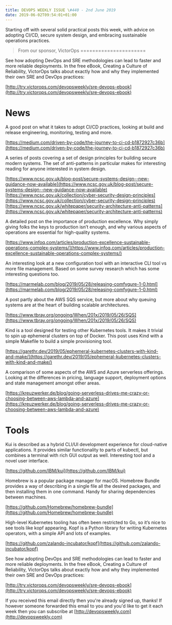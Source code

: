```yaml
---
title: DEVOPS WEEKLY ISSUE \#440 - 2nd June 2019 
date: 2019-06-02T09:54:01+01:00
---
```


Starting off with several solid practical posts this week, with advice on adopting CI/CD, secure system design, and embracing sustainable operations practices.


>From our sponsor, VictorOps
======================

See how adopting DevOps and SRE methodologies can lead to faster and more reliable deployments. In the free eBook, Creating a Culture of Reliability, VictorOps talks about exactly how and why they implemented their own SRE and DevOps practices:

[http://try.victorops.com/devopsweekly/sre-devops-ebook](http://try.victorops.com/devopsweekly/sre-devops-ebook)


News
====

A good post on what it takes to adopt CI/CD practices, looking at build and release engineering, monitoring, testing and more.

[https://medium.com/driven-by-code/the-journey-to-ci-cd-b1872927c36b](https://medium.com/driven-by-code/the-journey-to-ci-cd-b1872927c36b)


A series of posts covering a set of design principles for building secure modern systems. The set of anti-patterns in particular makes for interesting reading for anyone interested in system design.

[https://www.ncsc.gov.uk/blog-post/secure-systems-design--new-guidance-now-available](https://www.ncsc.gov.uk/blog-post/secure-systems-design--new-guidance-now-available)
[https://www.ncsc.gov.uk/collection/cyber-security-design-principles](https://www.ncsc.gov.uk/collection/cyber-security-design-principles)
[https://www.ncsc.gov.uk/whitepaper/security-architecture-anti-patterns](https://www.ncsc.gov.uk/whitepaper/security-architecture-anti-patterns)


A detailed post on the importance of production excellence. Why simply giving folks the keys to production isn’t enough, and why various aspects of operations are essential for high-quality systems.

[https://www.infoq.com/articles/production-excellence-sustainable-operations-complex-systems/](https://www.infoq.com/articles/production-excellence-sustainable-operations-complex-systems/)


An interesting look at a new configuration tool with an interactive CLI tool vs more file management. Based on some survey research which has some interesting questions too.

[https://marmelab.com/blog/2019/05/28/releasing-comfygure-1-0.html](https://marmelab.com/blog/2019/05/28/releasing-comfygure-1-0.html)


A post partly about the AWS SQS service, but more about why queuing systems are at the heart of building scalable architectures.

[https://www.tbray.org/ongoing/When/201x/2019/05/26/SQS](https://www.tbray.org/ongoing/When/201x/2019/05/26/SQS)


Kind is a tool designed for testing other Kubernetes tools. It makes it trivial to spin up ephemeral clusters on top of Docker. This post uses Kind with a simple Makefile to build a simple provisioning tool.

[https://garethr.dev/2019/05/ephemeral-kubernetes-clusters-with-kind-and-make/](https://garethr.dev/2019/05/ephemeral-kubernetes-clusters-with-kind-and-make/)


A comparison of some aspects of the AWS and Azure serverless offerings. Looking at the differences in pricing, language support, deployment options and state management amongst other areas.

[https://kreuzwerker.de/blog/going-serverless-drives-me-crazy-or-choosing-between-aws-lambda-and-azure](https://kreuzwerker.de/blog/going-serverless-drives-me-crazy-or-choosing-between-aws-lambda-and-azure)


Tools
====

Kui is described as a hybrid CLI/UI development experience for cloud-native applications. It provides similar functionality to parts of kubectl, but combines a terminal with rich GUI output as well. Interesting tool and a novel user interface.

[https://github.com/IBM/kui](https://github.com/IBM/kui)


Homebrew is a popular package manager for macOS. Homebrew Bundle provides a way of describing in a single file all the desired packages, and then installing them in one command. Handy for sharing dependencies between machines.

[https://github.com/Homebrew/homebrew-bundle](https://github.com/Homebrew/homebrew-bundle)


High-level Kubernetes tooling has often been restricted to Go, so it’s nice to see tools like kopf appearing. Kopf is a Python library for writing Kubernetes operators, with a simple API and lots of examples.

[https://github.com/zalando-incubator/kopf](https://github.com/zalando-incubator/kopf)



See how adopting DevOps and SRE methodologies can lead to faster and more reliable deployments. In the free eBook, Creating a Culture of Reliability, VictorOps talks about exactly how and why they implemented their own SRE and DevOps practices:

[http://try.victorops.com/devopsweekly/sre-devops-ebook](http://try.victorops.com/devopsweekly/sre-devops-ebook)


If you received this email directly then you're already signed up, thanks! If however someone forwarded this email to you and you'd like to get it each week then you can subscribe at [http://devopsweekly.com](http://devopsweekly.com)

